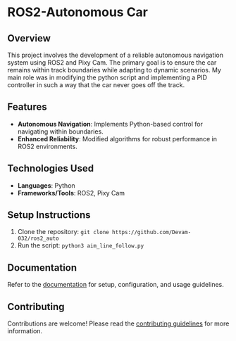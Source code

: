 # ROS2-Autonomous Car

## Overview
This project involves the development of a reliable autonomous navigation system using ROS2 and Pixy Cam. The primary goal is to ensure the car remains within track boundaries while adapting to dynamic scenarios. My main role was in modifying the python script and implementing a PID controller in such a way that the car never goes off the track.

## Features
- **Autonomous Navigation**: Implements Python-based control for navigating within boundaries.
- **Enhanced Reliability**: Modified algorithms for robust performance in ROS2 environments.

## Technologies Used
- **Languages**: Python
- **Frameworks/Tools**: ROS2, Pixy Cam

## Setup Instructions
1. Clone the repository: `git clone https://github.com/Devam-032/ros2_auto`
2. Run the script: `python3 aim_line_follow.py`

## Documentation
Refer to the [documentation](https://drive.google.com/file/d/1xRJxbgFtd2BRwG8qlNg3kLUpPUzyKVGV/view?usp=sharing) for setup, configuration, and usage guidelines.

## Contributing
Contributions are welcome! Please read the [contributing guidelines](link_to_contributing.md) for more information.
